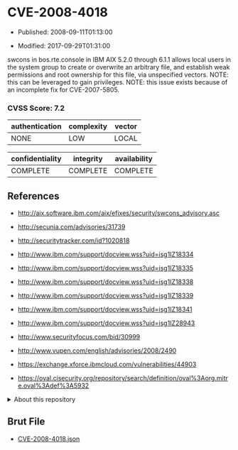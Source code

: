 # CVE-2008-4018

- Published: 2008-09-11T01:13:00

- Modified: 2017-09-29T01:31:00

swcons in bos.rte.console in IBM AIX 5.2.0 through 6.1.1 allows local users in the system group to create or overwrite an arbitrary file, and establish weak permissions and root ownership for this file, via unspecified vectors.  NOTE: this can be leveraged to gain privileges. NOTE: this issue exists because of an incomplete fix for CVE-2007-5805.

### CVSS Score: **7.2**

| authentication | complexity | vector |
| --- | --- | --- |
| NONE | LOW | LOCAL |

| confidentiality | integrity | availability |
| --- | --- | --- |
| COMPLETE | COMPLETE | COMPLETE |

## References

* http://aix.software.ibm.com/aix/efixes/security/swcons_advisory.asc

* http://secunia.com/advisories/31739

* http://securitytracker.com/id?1020818

* http://www.ibm.com/support/docview.wss?uid=isg1IZ18334

* http://www.ibm.com/support/docview.wss?uid=isg1IZ18335

* http://www.ibm.com/support/docview.wss?uid=isg1IZ18338

* http://www.ibm.com/support/docview.wss?uid=isg1IZ18339

* http://www.ibm.com/support/docview.wss?uid=isg1IZ18341

* http://www.ibm.com/support/docview.wss?uid=isg1IZ28943

* http://www.securityfocus.com/bid/30999

* http://www.vupen.com/english/advisories/2008/2490

* https://exchange.xforce.ibmcloud.com/vulnerabilities/44903

* https://oval.cisecurity.org/repository/search/definition/oval%3Aorg.mitre.oval%3Adef%3A5932

<details>
<summary>About this repository</summary> 

  This repository is part of the project [Live Hack CVE](https://github.com/Live-Hack-CVE). Main website can be found [www.live-hack.org](https://www.live-hack.org) 
  
  Made by [Sn0wAlice](https://github.com/Sn0wAlice) for the people that care about security and need to have a feed of the latest CVEs. Hope you enjoy it, don't forget to star the repo and follow me on [Twitter](https://twitter.com/Sn0wAlice) and [Github](https://github.com/Sn0wAlice). And that is my [personnal website](https://www.alice-snow.me/)

  - [Home Page](https://github.com/Live-Hack-CVE)
  - [Framework](https://github.com/Live-Hack-CVE/cve-framework)
  - [CVE database](https://github.com/Live-Hack-CVE/full_database)
  - [Changelog](https://github.com/Live-Hack-CVE/Changelog)
</details>

## Brut File

* [CVE-2008-4018.json](https://raw.githubusercontent.com/Live-Hack-CVE/full_database/main/cves/2008/CVE-2008-4018.json)

